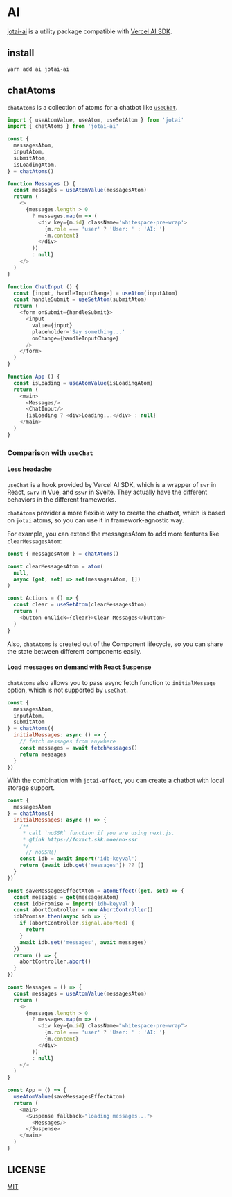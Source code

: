 # AI

[jotai-ai](https://github.com/himself65/jotai-ai) is a utility package compatible
with [Vercel AI SDK](https://sdk.vercel.ai/docs).

## install

```
yarn add ai jotai-ai
```

## chatAtoms

`chatAtoms` is a collection of atoms for a chatbot like [`useChat`](https://sdk.vercel.ai/docs/api-reference/use-chat).

```js
import { useAtomValue, useAtom, useSetAtom } from 'jotai'
import { chatAtoms } from 'jotai-ai'

const {
  messagesAtom,
  inputAtom,
  submitAtom,
  isLoadingAtom,
} = chatAtoms()

function Messages () {
  const messages = useAtomValue(messagesAtom)
  return (
    <>
      {messages.length > 0
        ? messages.map(m => (
          <div key={m.id} className='whitespace-pre-wrap'>
            {m.role === 'user' ? 'User: ' : 'AI: '}
            {m.content}
          </div>
        ))
        : null}
    </>
  )
}

function ChatInput () {
  const [input, handleInputChange] = useAtom(inputAtom)
  const handleSubmit = useSetAtom(submitAtom)
  return (
    <form onSubmit={handleSubmit}>
      <input
        value={input}
        placeholder='Say something...'
        onChange={handleInputChange}
      />
    </form>
  )
}

function App () {
  const isLoading = useAtomValue(isLoadingAtom)
  return (
    <main>
      <Messages/>
      <ChatInput/>
      {isLoading ? <div>Loading...</div> : null}
    </main>
  )
}
```

### Comparison with `useChat`

#### Less headache

`useChat` is a hook provided by Vercel AI SDK, which is a wrapper of `swr` in React, `swrv` in Vue, and `sswr` in
Svelte.
They actually have the different behaviors in the different frameworks.

`chatAtoms` provider a more flexible way to create the chatbot, which is based on `jotai` atoms, so you can use it in
framework-agnostic way.

For example, you can extend the messagesAtom to add more features like `clearMessagesAtom`:

```js
const { messagesAtom } = chatAtoms()

const clearMessagesAtom = atom(
  null,
  async (get, set) => set(messagesAtom, [])
)

const Actions = () => {
  const clear = useSetAtom(clearMessagesAtom)
  return (
    <button onClick={clear}>Clear Messages</button>
  )
}
```

Also, `chatAtoms` is created out of the Component lifecycle,
so you can share the state between different components easily.

#### Load messages on demand with React Suspense

`chatAtoms` also allows you to pass async fetch function to `initialMessage` option, which is not supported by `useChat`.

```js
const {
  messagesAtom,
  inputAtom,
  submitAtom
} = chatAtoms({
  initialMessages: async () => {
    // fetch messages from anywhere
    const messages = await fetchMessages()
    return messages
  }
})
```

With the combination with `jotai-effect`, you can create a chatbot with local storage support.

```js
const {
  messagesAtom
} = chatAtoms({
  initialMessages: async () => {
    /**
     * call `noSSR` function if you are using next.js.
     * @link https://foxact.skk.moe/no-ssr
     */
      // noSSR()
    const idb = await import('idb-keyval')
    return (await idb.get('messages')) ?? []
  }
})

const saveMessagesEffectAtom = atomEffect((get, set) => {
  const messages = get(messagesAtom)
  const idbPromise = import('idb-keyval')
  const abortController = new AbortController()
  idbPromise.then(async idb => {
    if (abortController.signal.aborted) {
      return
    }
    await idb.set('messages', await messages)
  })
  return () => {
    abortController.abort()
  }
})

const Messages = () => {
  const messages = useAtomValue(messagesAtom)
  return (
    <>
      {messages.length > 0
        ? messages.map(m => (
          <div key={m.id} className="whitespace-pre-wrap">
            {m.role === 'user' ? 'User: ' : 'AI: '}
            {m.content}
          </div>
        ))
        : null}
    </>
  )
}

const App = () => {
  useAtomValue(saveMessagesEffectAtom)
  return (
    <main>
      <Suspense fallback="loading messages...">
        <Messages/>
      </Suspense>
    </main>
  )
}
```

## LICENSE

[MIT](LICENSE)

[Vercel AI SDK]: https://sdk.vercel.ai/docs
